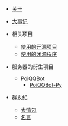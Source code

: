 * [关于](/)
* [大事记](timeline)

* 相关项目
   - [使用的开源项目](dependence/open_repo)
   - [使用的闭源程序](dependence/close_soft)

* 服务器的衍生项目
   - PoiQQBot
      * [PoiQQBot-Py](projects/PoiQQBot/PoiQQBot-Py)

* 群友纪
  - [表情包](group/bqb)
  - [名言](group/saying)
